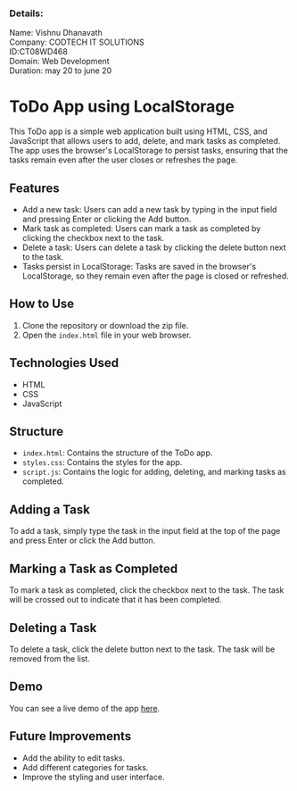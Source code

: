 ### Details:

Name: Vishnu Dhanavath        
Company: CODTECH IT SOLUTIONS       
ID:CT08WD468            
Domain: Web Development       
Duration: may 20 to june 20


# ToDo App using LocalStorage

This ToDo app is a simple web application built using HTML, CSS, and JavaScript that allows users to add, delete, and mark tasks as completed. The app uses the browser's LocalStorage to persist tasks, ensuring that the tasks remain even after the user closes or refreshes the page.

## Features

- Add a new task: Users can add a new task by typing in the input field and pressing Enter or clicking the Add button.
- Mark task as completed: Users can mark a task as completed by clicking the checkbox next to the task.
- Delete a task: Users can delete a task by clicking the delete button next to the task.
- Tasks persist in LocalStorage: Tasks are saved in the browser's LocalStorage, so they remain even after the page is closed or refreshed.

## How to Use

1. Clone the repository or download the zip file.
2. Open the `index.html` file in your web browser.

## Technologies Used

- HTML
- CSS
- JavaScript

## Structure

- `index.html`: Contains the structure of the ToDo app.
- `styles.css`: Contains the styles for the app.
- `script.js`: Contains the logic for adding, deleting, and marking tasks as completed.

## Adding a Task

To add a task, simply type the task in the input field at the top of the page and press Enter or click the Add button.

## Marking a Task as Completed

To mark a task as completed, click the checkbox next to the task. The task will be crossed out to indicate that it has been completed.

## Deleting a Task

To delete a task, click the delete button next to the task. The task will be removed from the list.

## Demo

You can see a live demo of the app [here](https://vishnudhanavath.github.io/TodoListTask1/).

## Future Improvements

- Add the ability to edit tasks.
- Add different categories for tasks.
- Improve the styling and user interface.

